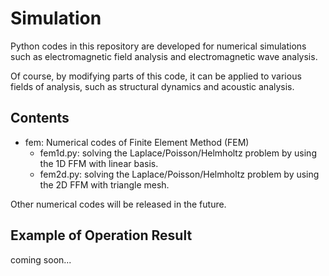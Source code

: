 # Simulation

Python codes in this repository are developed for numerical simulations such as electromagnetic field analysis and electromagnetic wave analysis.

Of course, by modifying parts of this code, it can be applied to various fields of analysis, such as structural dynamics and acoustic analysis.

## Contents

* fem: Numerical codes of Finite Element Method (FEM)
    * fem1d.py: solving the Laplace/Poisson/Helmholtz problem by using the 1D FFM with linear basis.
    * fem2d.py: solving the Laplace/Poisson/Helmholtz problem by using the 2D FFM with triangle mesh.
    
Other numerical codes will be released in the future.

## Example of Operation Result

coming soon...